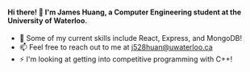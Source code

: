 #### Hi there! 👋 I'm James Huang, a Computer Engineering student at the University of Waterloo.

- 🌱 Some of my current skills include React, Express, and MongoDB!
- 📫 Feel free to reach out to me at j528huan@uwaterloo.ca
- ⚡ I'm looking at getting into competitive programming with C++!


